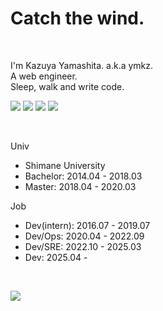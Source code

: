 # Catch the wind.

<br />

I'm Kazuya Yamashita. a.k.a ymkz.\
A web engineer.\
Sleep, walk and write code.

[![](https://img.shields.io/badge/-Frontend-black?style=for-the-badge)](https://ymkz.co)
[![](https://img.shields.io/badge/-TypeScript-black?style=for-the-badge)](https://ymkz.co)
[![](https://img.shields.io/badge/-Node.js-black?style=for-the-badge)](https://ymkz.co)
[![](https://img.shields.io/badge/-SRE-black?style=for-the-badge)](https://ymkz.co)

<br />

Univ
- Shimane University
- Bachelor: 2014.04 - 2018.03
- Master: 2018.04 - 2020.03

Job
- Dev(intern): 2016.07 - 2019.07
- Dev/Ops: 2020.04 - 2022.09
- Dev/SRE: 2022.10 - 2025.03
- Dev: 2025.04 - 

<br />

[![](https://img.shields.io/badge/-GitHub-black?style=for-the-badge&logo=github&logoColor=white)](https://github.com/ymkz)
